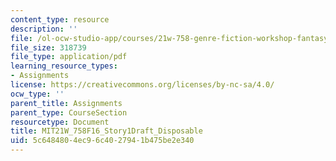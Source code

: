 ```yaml
---
content_type: resource
description: ''
file: /ol-ocw-studio-app/courses/21w-758-genre-fiction-workshop-fantasy-fall-2016/5c6484804ec96c4027941b475be2e340_MIT21W_758F16_Story1Draft_Disposable.pdf
file_size: 318739
file_type: application/pdf
learning_resource_types:
- Assignments
license: https://creativecommons.org/licenses/by-nc-sa/4.0/
ocw_type: ''
parent_title: Assignments
parent_type: CourseSection
resourcetype: Document
title: MIT21W_758F16_Story1Draft_Disposable
uid: 5c648480-4ec9-6c40-2794-1b475be2e340
---
```

